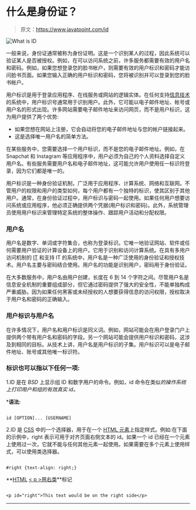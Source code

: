 # 什么是身份证？

> 原文：<https://www.javatpoint.com/id>

![What is ID](img/f01f43832c56b0768a71dd50f0127ced.png)

一般来说，身份证通常被称为身份证明。这是一个识别某人的过程，因此系统可以验证某人是否被授权。例如，在可以访问系统之前，许多服务都需要有效的用户名和密码。例如，如果您想登录您的脸书帐户，则需要有效的用户标识和密码才能访问脸书页面。如果您输入正确的用户标识和密码，您将被识别并可以登录到您的脸书帐户。

用户标识是用于登录应用程序、在线服务或网站的逻辑实体。在任何支持[信息技术](https://www.javatpoint.com/it-full-forms)的系统中，用户标识号通常用于识别用户。此外，它可能以电子邮件地址、帐号或用户名的形式出现。许多网站需要电子邮件地址来访问网页，而不是用户标识，这为用户提供了两个优势:

*   如果您想在网站上注册，它会自动将您的电子邮件地址与您的帐户链接起来。
*   这是选择唯一用户名的简单方法。

在某些服务中，您需要选择一个用户标识，而不是您的电子邮件地址。例如，在 Snapchat 和 Instagram 等应用程序中，用户必须为自己的个人资料选择自定义用户名。有些服务需要用户名和电子邮件地址，这可能允许用户使用任一标识符登录，因为它们都是唯一的。

用户标识是一种身份验证机制，广泛用于应用程序、计算系统、网络和互联网。不管用户的权限和用户的类型如何，每个用户都有一个独特的标识，使其区别于其他用户。通常，在身份验证过程中，用户标识与密码一起使用。如果任何用户想要访问系统或应用程序，他必须正确提供两个凭据(用户标识和密码)。此外，系统管理员使用用户标识来管理特定系统的整体操作、跟踪用户活动和分配权限。

### 用户名

用户名是数字、单词或字符集合，也称为登录标识。它唯一地验证网站、软件或任何需要用户验证的计算设备上的用户。它用于识别和访问计算系统。在具有多用户访问机制的 [IT](https://www.javatpoint.com/it-full-form) 和支持 IT 的系统中，用户名是一种广泛使用的身份验证和授权技术。用户名主要与密码结合使用。用户名的功能是识别用户，密码用于身份验证。

在大多数服务中，用户名由用户创建，长度在 6 到 14 个字符之间。尽管用户名是信息安全机制的重要组成部分，但它通过密码提供了强大的安全性，不能单独构成严重威胁。因为如果任何黑客或未经授权的人想要获得信息的访问权限，授权取决于用户名和密码的正确输入。

### 用户标识与用户名

在许多情况下，用户名和用户标识是同义词。例如，网站可能会在用户登录门户上提供两个带有用户名和密码的字段。另一个网站可能会提供用户标识和密码，这涉及到相同的目标。从技术上讲，用户名是用户标识的子集。用户标识可以是电子邮件地址、账号或其他唯一标识符。

### 标识也可以指以下任何一项:

1.ID 是在 *BSD* 上显示组 ID 和数字用户的命令。例如，id 命令在类似*的操作系统上打印用户和组的有效真实 id。*

 ***语法:**

```

id [OPTION]... [USERNAME] 

```

2.ID 是 [CSS](https://www.javatpoint.com/css-tutorial) 中的一个选择器，用于在一个 [HTML 元素](https://www.javatpoint.com/html-elements)上指定样式。例如:在下面的示例中，right 表示可用于对齐页面右侧文本的 id。如果一个 id 已经在一个元素上使用过一次，它就不能与任何其他元素一起使用。如果需要在多个元素上使用样式，可以使用类选择器。

```

#right {text-align: right;}

```

**[HTML](https://www.javatpoint.com/html-tutorial) [< p >用右类](https://www.javatpoint.com/html-paragraph)**标记

```

<p id="right">This text would be on the right side</p>

```

* * **